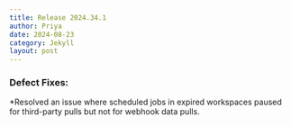 ```yaml
---
title: Release 2024.34.1
author: Priya
date: 2024-08-23
category: Jekyll
layout: post
---
```

### Defect Fixes:
*Resolved an issue where scheduled jobs in expired workspaces paused for third-party pulls but not for webhook data pulls.